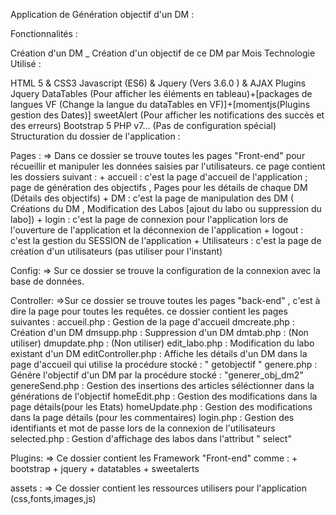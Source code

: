 Application de Génération objectif d'un DM :

Fonctionnalités :

Création d'un DM _ Création d'un objectif de ce DM par Mois
Technologie Utilisé :

HTML 5 & CSS3
Javascript (ES6) & Jquery (Vers 3.6.0 ) & AJAX
Plugins Jquery
DataTables (Pour afficher les éléments en tableau)+[packages de langues VF (Change la langue du dataTables en VF)]+[momentjs(Plugins gestion des Dates)]
sweetAlert (Pour afficher les notifications des succès et des erreurs)
Bootstrap 5
PHP v7... (Pas de configuration spécial)
Structuration du dossier de l'application :

Pages : => Dans ce dossier se trouve toutes les pages "Front-end" pour récueillir et manipuler les données saisies par l'utilisateurs. ce page contient les dossiers suivant : + accueil : c'est la page d'accueil de l'application ; page de génération des objectifs , Pages pour les détails de chaque DM (Détails des objectifs) + DM : c'est la page de manipulation des DM ( Créations du DM , Modification des Labos [ajout du labo ou suppression du labo]) + login : c'est la page de connexion pour l'application lors de l'ouverture de l'application et la déconnexion de l'application + logout : c'est la gestion du SESSION de l'application + Utilisateurs : c'est la page de création d'un utilisateurs (pas utiliser pour l'instant)

Config: => Sur ce dossier se trouve la configuration de la connexion avec la base de données.

Controller: =>Sur ce dossier se trouve toutes les pages "back-end" , c'est à dire la page pour toutes les requêtes. ce dossier contient les pages suivantes : accueil.php : Gestion de la page d'accueil dmcreate.php : Création d'un DM dmsupp.php : Suppression d'un DM dmtab.php : (Non utiliser) dmupdate.php : (Non utiliser) edit_labo.php : Modification du labo existant d'un DM editController.php : Affiche les détails d'un DM dans la page d'accueil qui utilise la procédure stocké : " getobjectif " genere.php : Génére l'objectif d'un DM par la procédure stocké : "generer_obj_dm2" genereSend.php : Gestion des insertions des articles séléctionner dans la générations de l'objectif homeEdit.php : Gestion des modifications dans la page détails(pour les Etats) homeUpdate.php : Gestion des modifications dans la page détails (pour les commentaires) login.php : Gestion des identifiants et mot de passe lors de la connexion de l'utilisateurs selected.php : Gestion d'affichage des labos dans l'attribut " select"

Plugins: => Ce dossier contient les Framework "Front-end" comme : + bootstrap + jquery + datatables + sweetalerts

assets : => Ce dossier contient les ressources utilisers pour l'application (css,fonts,images,js)
